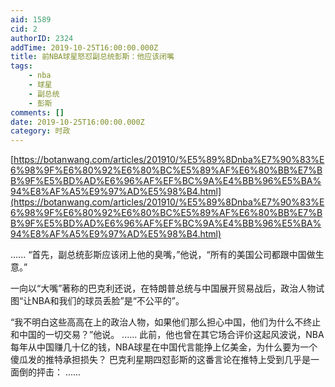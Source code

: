 ```yaml
---
aid: 1589
cid: 2
authorID: 2324
addTime: 2019-10-25T16:00:00.000Z
title: 前NBA球星怒怼副总统彭斯：他应该闭嘴
tags:
    - nba
    - 球星
    - 副总统
    - 彭斯
comments: []
date: 2019-10-25T16:00:00.000Z
category: 时政
---
```


[https://botanwang.com/articles/201910/%E5%89%8Dnba%E7%90%83%E6%98%9F%E6%80%92%E6%80%BC%E5%89%AF%E6%80%BB%E7%BB%9F%E5%BD%AD%E6%96%AF%EF%BC%9A%E4%BB%96%E5%BA%94%E8%AF%A5%E9%97%AD%E5%98%B4.html](https://botanwang.com/articles/201910/%E5%89%8Dnba%E7%90%83%E6%98%9F%E6%80%92%E6%80%BC%E5%89%AF%E6%80%BB%E7%BB%9F%E5%BD%AD%E6%96%AF%EF%BC%9A%E4%BB%96%E5%BA%94%E8%AF%A5%E9%97%AD%E5%98%B4.html)

...... “首先，副总统彭斯应该闭上他的臭嘴，”他说，“所有的美国公司都跟中国做生意。”

一向以“大嘴”著称的巴克利还说，在特朗普总统与中国展开贸易战后，政治人物试图“让NBA和我们的球员丢脸”是“不公平的”。

“我不明白这些高高在上的政治人物，如果他们那么担心中国，他们为什么不终止和中国的一切交易？”他说。 ...... 此前，他也曾在其它场合评价这起风波说，NBA每年从中国赚几十亿的钱，NBA球星在中国代言能挣上亿美金，为什么要为一个傻瓜发的推特承担损失？ 巴克利星期四怼彭斯的这番言论在推特上受到几乎是一面倒的抨击： ......
